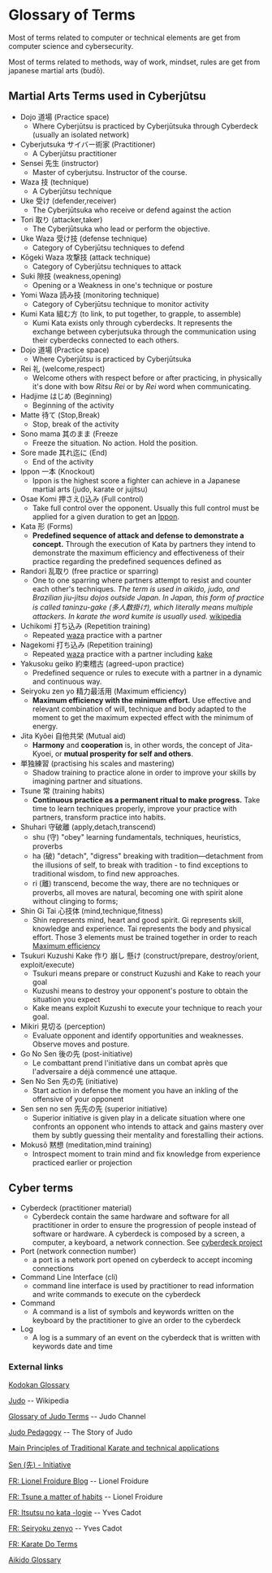 # Glossary of Terms

Most of terms related to computer or technical elements are get from computer
science and cybersecurity.

Most of terms related to methods, way of work, mindset, rules are get from
japanese martial arts (budō).

## Martial Arts Terms used in Cyberjūtsu

- <a name="dojo">Dojo</a> 道場 (Practice space)
   - Where Cyberjūtsu is practiced by Cyberjūtsuka through Cyberdeck (usually an
isolated network)
- <a name="cyberjutsuka">Cyberjutsuka</a> サイバー術家 (Practitioner)
   - A Cyberjūtsu practitioner
- <a name="sensei">Sensei</a> 先生 (instructor)
   - Master of cyberjutsu. Instructor of the course.
- <a name="waza">Waza</a> 技 (technique)
   - A Cyberjūtsu technique
- <a name="uke">Uke</a> 受け (defender,receiver)
   - The Cyberjūtsuka who receive or defend against the action
- <a name="tori">Tori</a> 取り (attacker,taker)
   - The Cyberjūtsuka who lead or perform the objective.
- <a name="uke-waza">Uke Waza</a> 受け技 (defense technique)
   - Category of Cyberjūtsu techniques to defend
- <a name="kogeki-waza">Kōgeki Waza</a> 攻撃技 (attack technique)
   - Category of Cyberjūtsu techniques to attack
- <a name="suki">Suki</a> 隙技 (weakness,opening)
   - Opening or a Weakness in one's technique or posture
- <a name="yomi-waza">Yomi Waza</a> 読み技 (monitoring technique)
   - Category of Cyberjūtsu technique to monitor activity
- <a name="kumi-kata">Kumi Kata</a> 組む方 (to link, to put together, to grapple, to
assemble)
   - Kumi Kata exists only through cyberdecks. It represents the exchange between
cyberjutsuka through the communication using their cyberdecks connected to
each others.
- <a name="dojo">Dojo</a> 道場 (Practice space)
   - Where Cyberjūtsu is practiced by Cyberjūtsuka
- <a name="rei">Rei</a> 礼 (welcome,respect)
   - Welcome others with respect before or after practicing, in physically it's done
with bow *Ritsu Rei* or by *Rei* word when communicating.
- <a name="hadjime">Hadjime</a> はじめ (Beginning)
   - Beginning of the activity
- <a name="matte">Matte</a> 待て (Stop,Break)
   - Stop, break of the activity
- <a name="sono-mama">Sono mama</a> 其のまま (Freeze
   - Freeze the situation. No action. Hold the position.
- <a name="sore-made">Sore made</a> 其れ迄に (End)
   - End of the activity
- <a name="ippon">Ippon</a> 一本 (Knockout)
   - Ippon is the highest score a fighter can achieve in a Japanese martial arts
(judo, karate or jujitsu)
- <a name="oasaekomi">Osae Komi</a> 押さえ()込み (Full control)
   - Take full control over the opponent. Usually this full control must be applied
for a given duration to get an [Ippon](#ippon).
- <a name="kata">Kata</a> 形 (Forms)
   - <b>Predefined sequence of attack and defense to demonstrate a concept.</b>
Through the execution of Kata by partners they intend to demonstrate the
maximum efficiency and effectiveness of their practice regarding the predefined
sequences defined as
- <a name="randori">Randori</a> 乱取り (free practice or sparring)
   - One to one sparring where partners attempt to resist and counter each other's
techniques. *The term is used in aikido, judo, and Brazilian jiu-jitsu dojos
outside Japan. In Japan, this form of practice is called taninzu-gake (多人数掛け),
which literally means multiple attackers. In karate the word kumite is usually
used.* [wikipedia](https://en.wikipedia.org/wiki/Randori)
- <a name="uchikomi">Uchikomi</a> 打ち込み (Repetition training)
   - Repeated [waza](#waza) practice with a partner
- <a name="nagekomi">Nagekomi</a> 打ち込み (Repetition training)
   - Repeated [waza](#waza) practice with a partner including
[kake](#tsukuri-kusushi-kake)
- <a name="yakusoku-geiko">Yakusoku geiko</a> 約束稽古 (agreed-upon practice)
   - Predefined sequence or rules to execute with a partner in a dynamic and
continuous way.
- <a name="seiryoku-zen-yo">Seiryoku zen yo</a> 精力最活用 (Maximum efficiency)
   - <b>Maximum efficiency with the minimum effort.</b> Use effective and relevant
combination of will, technique and body adapted to the moment to get the
maximum expected effect with the minimum of energy.
- <a name="jita-koei">Jita Kyôei</a> 自他共栄 (Mutual aid)
   - <b>Harmony</b> and <b>cooperation</b> is, in other words, the concept of
Jita-Kyoei, or <b>mutual prosperity for self and others</b>.
- <a name=""></a> 単独練習 (practising his scales and mastering)
   - Shadow training to practice alone in order to improve your skills by imagining
partner and situations.
- <a name="tsune">Tsune</a> 常 (training habits)
   - <b>Continuous practice as a permanent ritual to make progress.</b> Take time to
learn techniques properly, improve your practice with partners, transform
practice into habits.
- <a name="shuhari">Shuhari</a> 守破離 (apply,detach,transcend)
   - shu (守) "obey" learning fundamentals, techniques, heuristics, proverbs
   - ha (破) "detach", "digress" breaking with tradition—detachment from the
illusions of self, to break with tradition - to find exceptions to traditional
wisdom, to find new approaches.
   - ri (離) transcend, become the way, there are no techniques or proverbs, all
moves are natural, becoming one with spirit alone without clinging to forms;
- <a name="shin-gi-tai">Shin Gi Tai</a> 心技体 (mind,technique,fitness)
   - Shin represents mind, heart and good spirit. Gi represents skill, knowledge and
experience. Tai represents the body and physical effort. Those 3 elements must
be trained together in order to reach [Maximum efficiency](#seiryoku-zen-yo)
- <a name="tsukuri-kusushi-kake">Tsukuri Kuzushi Kake</a> 作り 崩し 懸け
(construct/prepare, destroy/orient, exploit/execute)
   - Tsukuri means prepare or construct Kuzushi and Kake to reach your goal
   - Kuzushi means to destroy your opponent's posture to obtain the situation you
expect
   - Kake means exploit Kuzushi to execute your technique to reach your goal.
- <a name="mikiri">Mikiri</a> 見切る (perception)
   - Evaluate opponent and identify opportunities and weaknesses. Observe moves and
posture.
- <a name="go-no-sen">Go No Sen</a> 後の先 (post-initiative)
   - Le combattant prend l'initiative dans un combat après que l'adversaire a déjà
commencé une attaque.
- <a name="sen-no-sen">Sen No Sen</a> 先の先 (initiative)
   - Start action in defense the moment you have an inkling of the offensive of your
opponent
- <a name="sen-sen-no-sen">Sen sen no sen</a> 先先の先 (superior initiative)
   - Superior initiative is given play in a delicate situation where one confronts
an opponent who intends to attack and gains mastery over them by subtly
guessing their mentality and forestalling their actions.
- <a name="mokuso">Mokusō</a> 黙想 (meditation,mind training)
   - Introspect moment to train mind and fix knowledge from experience practiced
earlier or projection

## Cyber terms

- <a name="cyberdeck">Cyberdeck</a> (practitioner material)
   - Cyberdeck contain the same hardware and software for all practitioner in order
to ensure the progression of people instead of software or hardware. A
cyberdeck is composed by a screen, a computer, a keyboard, a network connection.
See [cyberdeck project](https://github.com/wocsa/cyberdeck)
- <a name="port">Port</a> (network connection number)
   - a port is a network port opened on cyberdeck to accept incoming connections
- <a name="cli">Command Line Interface</a> (cli)
   - command line interface is used by practitioner to read information and write
commands to execute on the cyberdeck
- <a name="command">Command</a>
   - A command is a list of symbols and keywords written on the keyboard by the
practitioner to give an order to the cyberdeck
- <a name="log">Log</a>
   - A log is a summary of an event on the cyberdeck that is written with keywords
date and time

### External links

[Kodokan Glossary](http://kodokanjudoinstitute.org/en/doctrine/word/)

[Judo](https://en.wikipedia.org/wiki/Judo#Pedagogy) -- Wikipedia

[Glossary of Judo Terms](https://www.judo-ch.jp/english/dictionary/terms/) --
Judo Channel

[Judo Pedagogy](https://apaponxbole.weebly.com/pedagogy.html) -- The Story of Judo

[Main Principles of Traditional Karate and technical
applications](https://thetraditioncontinue.com/main-principles-of-traditional-karate-and-technical-applications/)

[Sen (先) - Initiative](https://www.tomikiaikido.ie/go-no-sen-sen-no-sen)

[FR: Lionel Froidure Blog](https://www.lionelfroidure.com) -- Lionel Froidure

[FR: Tsune a matter of
habits](https://www.lionelfroidure.com/tsune-karate-habitude/) -- Lionel Froidure

[FR: Itsutsu no kata -logie](https://corpsjapon.hypotheses.org/) -- Yves Cadot

[FR: Seiryoku
zenyo](https://www.judopourtous.com/PagesAnnexees/SeiryokuZenyo.htm) -- Yves
Cadot

[FR: Karate Do
Terms](https://toulousekarate.clubeo.com/page/les-termes-utilises-en-japonais-en-karate-do.html)

[Aikido
Glossary](https://www.martialartsplanet.com/threads/japanese-terms-with-kanji.59429/)
